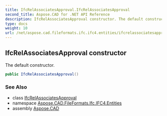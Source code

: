 ```yaml
---
title: IfcRelAssociatesApproval.IfcRelAssociatesApproval
second_title: Aspose.CAD for .NET API Reference
description: IfcRelAssociatesApproval constructor. The default constructor
type: docs
weight: 10
url: /net/aspose.cad.fileformats.ifc.ifc4.entities/ifcrelassociatesapproval/ifcrelassociatesapproval/
---
```

## IfcRelAssociatesApproval constructor

The default constructor.

```csharp
public IfcRelAssociatesApproval()
```

### See Also

* class [IfcRelAssociatesApproval](../)
* namespace [Aspose.CAD.FileFormats.Ifc.IFC4.Entities](../../ifcrelassociatesapproval/)
* assembly [Aspose.CAD](../../../)


